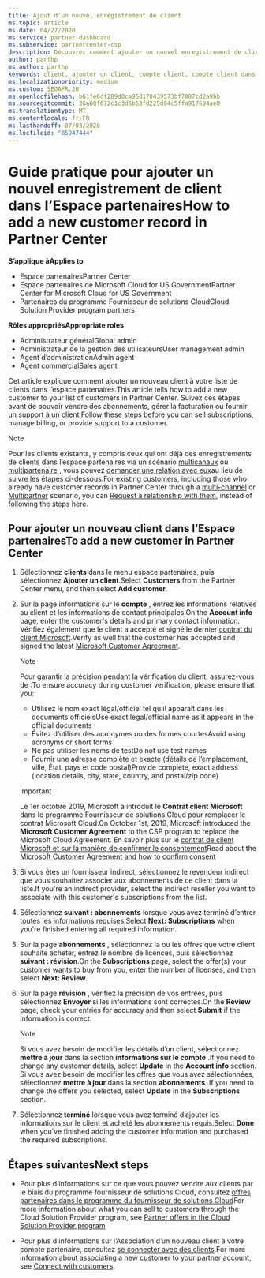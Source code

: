 ```yaml
---
title: Ajout d’un nouvel enregistrement de client
ms.topic: article
ms.date: 04/27/2020
ms.service: partner-dashboard
ms.subservice: partnercenter-csp
description: Découvrez comment ajouter un nouvel enregistrement de client dans l’espace partenaires. Vous pouvez ensuite vendre les abonnements des clients, gérer la facturation ou fournir un support technique.
author: parthp
ms.author: parthp
keywords: client, ajouter un client, compte client, compte client dans l’espace partenaires, clients, ajouter des clients, créer un compte client
ms.localizationpriority: medium
ms.custom: SEOAPR.20
ms.openlocfilehash: b61fe6df289d0ca95d170439573bf7887cd2a9bb
ms.sourcegitcommit: 36a60f672c1c3d6b63fd225d04c5ffa917694ae0
ms.translationtype: MT
ms.contentlocale: fr-FR
ms.lasthandoff: 07/03/2020
ms.locfileid: "85947444"
---
```

# <a name="how-to-add-a-new-customer-record-in-partner-center"></a><span data-ttu-id="f0973-105">Guide pratique pour ajouter un nouvel enregistrement de client dans l’Espace partenaires</span><span class="sxs-lookup"><span data-stu-id="f0973-105">How to add a new customer record in Partner Center</span></span>

<span data-ttu-id="f0973-106">**S’applique à**</span><span class="sxs-lookup"><span data-stu-id="f0973-106">**Applies to**</span></span>

- <span data-ttu-id="f0973-107">Espace partenaires</span><span class="sxs-lookup"><span data-stu-id="f0973-107">Partner Center</span></span>
- <span data-ttu-id="f0973-108">Espace partenaires de Microsoft Cloud for US Government</span><span class="sxs-lookup"><span data-stu-id="f0973-108">Partner Center for Microsoft Cloud for US Government</span></span>
- <span data-ttu-id="f0973-109">Partenaires du programme Fournisseur de solutions Cloud</span><span class="sxs-lookup"><span data-stu-id="f0973-109">Cloud Solution Provider program partners</span></span>

<span data-ttu-id="f0973-110">**Rôles appropriés**</span><span class="sxs-lookup"><span data-stu-id="f0973-110">**Appropriate roles**</span></span>

- <span data-ttu-id="f0973-111">Administrateur général</span><span class="sxs-lookup"><span data-stu-id="f0973-111">Global admin</span></span>
- <span data-ttu-id="f0973-112">Administrateur de la gestion des utilisateurs</span><span class="sxs-lookup"><span data-stu-id="f0973-112">User management admin</span></span>
- <span data-ttu-id="f0973-113">Agent d’administration</span><span class="sxs-lookup"><span data-stu-id="f0973-113">Admin agent</span></span>
- <span data-ttu-id="f0973-114">Agent commercial</span><span class="sxs-lookup"><span data-stu-id="f0973-114">Sales agent</span></span>

<span data-ttu-id="f0973-115">Cet article explique comment ajouter un nouveau client à votre liste de clients dans l’espace partenaires.</span><span class="sxs-lookup"><span data-stu-id="f0973-115">This article tells how to add a new customer to your list of customers in Partner Center.</span></span> <span data-ttu-id="f0973-116">Suivez ces étapes avant de pouvoir vendre des abonnements, gérer la facturation ou fournir un support à un client.</span><span class="sxs-lookup"><span data-stu-id="f0973-116">Follow these steps before you can sell subscriptions, manage billing, or provide support to a customer.</span></span>

>[!NOTE]
><span data-ttu-id="f0973-117">Pour les clients existants, y compris ceux qui ont déjà des enregistrements de clients dans l’espace partenaires via un scénario [multicanaux](multichannel.md) ou [multipartenaire](multipartner.md) , vous pouvez [demander une relation avec eux](request-a-relationship-with-a-customer.md)au lieu de suivre les étapes ci-dessous.</span><span class="sxs-lookup"><span data-stu-id="f0973-117">For existing customers, including those who already have customer records in Partner Center through a [multi-channel](multichannel.md) or [Multipartner](multipartner.md) scenario, you can [Request a relationship with them](request-a-relationship-with-a-customer.md), instead of following the steps here.</span></span>

## <a name="to-add-a-new-customer-in-partner-center"></a><span data-ttu-id="f0973-118">Pour ajouter un nouveau client dans l’Espace partenaires</span><span class="sxs-lookup"><span data-stu-id="f0973-118">To add a new customer in Partner Center</span></span>

1. <span data-ttu-id="f0973-119">Sélectionnez **clients** dans le menu espace partenaires, puis sélectionnez **Ajouter un client**.</span><span class="sxs-lookup"><span data-stu-id="f0973-119">Select **Customers** from the Partner Center menu, and then select **Add customer**.</span></span>

2. <span data-ttu-id="f0973-120">Sur la page informations sur le **compte** , entrez les informations relatives au client et les informations de contact principales.</span><span class="sxs-lookup"><span data-stu-id="f0973-120">On the **Account info** page, enter the customer's details and primary contact information.</span></span> <span data-ttu-id="f0973-121">Vérifiez également que le client a accepté et signé le dernier [contrat du client Microsoft](agreements.md).</span><span class="sxs-lookup"><span data-stu-id="f0973-121">Verify as well that the customer has accepted and signed the latest [Microsoft Customer Agreement](agreements.md).</span></span>

   >[!NOTE]
   >
   ><span data-ttu-id="f0973-122">Pour garantir la précision pendant la vérification du client, assurez-vous de :</span><span class="sxs-lookup"><span data-stu-id="f0973-122">To ensure accuracy during customer verification, please ensure that you:</span></span>
   >
   >- <span data-ttu-id="f0973-123">Utilisez le nom exact légal/officiel tel qu’il apparaît dans les documents officiels</span><span class="sxs-lookup"><span data-stu-id="f0973-123">Use exact legal/official name as it appears in the official documents</span></span>
   >- <span data-ttu-id="f0973-124">Évitez d’utiliser des acronymes ou des formes courtes</span><span class="sxs-lookup"><span data-stu-id="f0973-124">Avoid using acronyms or short forms</span></span>
   >- <span data-ttu-id="f0973-125">Ne pas utiliser les noms de test</span><span class="sxs-lookup"><span data-stu-id="f0973-125">Do not use test names</span></span>
   >- <span data-ttu-id="f0973-126">Fournir une adresse complète et exacte (détails de l’emplacement, ville, État, pays et code postal)</span><span class="sxs-lookup"><span data-stu-id="f0973-126">Provide complete, exact address (location details, city, state, country, and postal/zip code)</span></span>

   >[!IMPORTANT]
   > <span data-ttu-id="f0973-127">Le 1er octobre 2019, Microsoft a introduit le **Contrat client Microsoft** dans le programme Fournisseur de solutions Cloud pour remplacer le contrat Microsoft Cloud.</span><span class="sxs-lookup"><span data-stu-id="f0973-127">On October 1st, 2019, Microsoft introduced the **Microsoft Customer Agreement** to the CSP program to replace the Microsoft Cloud Agreement.</span></span> <span data-ttu-id="f0973-128">En savoir plus sur le [contrat de client Microsoft et sur la manière de confirmer le consentement](confirm-customer-agreement.md)</span><span class="sxs-lookup"><span data-stu-id="f0973-128">Read about the [Microsoft Customer Agreement and how to confirm consent](confirm-customer-agreement.md)</span></span>
  
3. <span data-ttu-id="f0973-129">Si vous êtes un fournisseur indirect, sélectionnez le revendeur indirect que vous souhaitez associer aux abonnements de ce client dans la liste.</span><span class="sxs-lookup"><span data-stu-id="f0973-129">If you're an indirect provider, select the indirect reseller you want to associate with this customer's subscriptions from the list.</span></span>

4. <span data-ttu-id="f0973-130">Sélectionnez **suivant : abonnements** lorsque vous avez terminé d’entrer toutes les informations requises.</span><span class="sxs-lookup"><span data-stu-id="f0973-130">Select **Next: Subscriptions** when you're finished entering all required information.</span></span>

5. <span data-ttu-id="f0973-131">Sur la page **abonnements** , sélectionnez la ou les offres que votre client souhaite acheter, entrez le nombre de licences, puis sélectionnez **suivant : révision**.</span><span class="sxs-lookup"><span data-stu-id="f0973-131">On the **Subscriptions** page, select the offer(s) your customer wants to buy from you, enter the number of licenses, and then select **Next: Review**.</span></span>

6. <span data-ttu-id="f0973-132">Sur la page **révision** , vérifiez la précision de vos entrées, puis sélectionnez **Envoyer** si les informations sont correctes.</span><span class="sxs-lookup"><span data-stu-id="f0973-132">On the **Review** page, check your entries for accuracy and then select **Submit** if the information is correct.</span></span>

   >[!NOTE]
   ><span data-ttu-id="f0973-133">Si vous avez besoin de modifier les détails d’un client, sélectionnez **mettre à jour** dans la section **informations sur le compte** .</span><span class="sxs-lookup"><span data-stu-id="f0973-133">If you need to change any customer details, select **Update** in the **Account info** section.</span></span> <span data-ttu-id="f0973-134">Si vous avez besoin de modifier les offres que vous avez sélectionnées, sélectionnez **mettre à jour** dans la section **abonnements** .</span><span class="sxs-lookup"><span data-stu-id="f0973-134">If you need to change the offers you selected, select **Update** in the **Subscriptions** section.</span></span>

7. <span data-ttu-id="f0973-135">Sélectionnez **terminé** lorsque vous avez terminé d’ajouter les informations sur le client et acheté les abonnements requis.</span><span class="sxs-lookup"><span data-stu-id="f0973-135">Select **Done** when you've finished adding the customer information and purchased the required subscriptions.</span></span>

## <a name="next-steps"></a><span data-ttu-id="f0973-136">Étapes suivantes</span><span class="sxs-lookup"><span data-stu-id="f0973-136">Next steps</span></span>

- <span data-ttu-id="f0973-137">Pour plus d’informations sur ce que vous pouvez vendre aux clients par le biais du programme fournisseur de solutions Cloud, consultez [offres partenaires dans le programme du fournisseur de solutions Cloud](csp-offers.md)</span><span class="sxs-lookup"><span data-stu-id="f0973-137">For more information about what you can sell to customers through the Cloud Solution Provider program, see [Partner offers in the Cloud Solution Provider program](csp-offers.md)</span></span>

- <span data-ttu-id="f0973-138">Pour plus d’informations sur l’Association d’un nouveau client à votre compte partenaire, consultez [se connecter avec des clients](customer-accounts.md).</span><span class="sxs-lookup"><span data-stu-id="f0973-138">For more information about associating a new customer to your partner account, see [Connect with customers](customer-accounts.md).</span></span>
